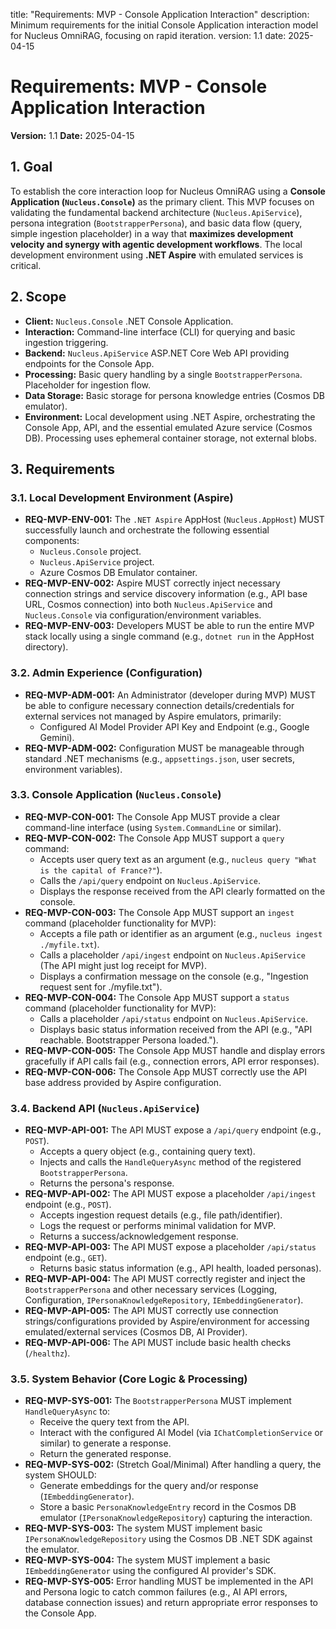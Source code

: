 title: "Requirements: MVP - Console Application Interaction"
description: Minimum requirements for the initial Console Application interaction model for Nucleus OmniRAG, focusing on rapid iteration.
version: 1.1
date: 2025-04-15

# Requirements: MVP - Console Application Interaction

**Version:** 1.1
**Date:** 2025-04-15

## 1. Goal

To establish the core interaction loop for Nucleus OmniRAG using a **Console Application (`Nucleus.Console`)** as the primary client. This MVP focuses on validating the fundamental backend architecture (`Nucleus.ApiService`), persona integration (`BootstrapperPersona`), and basic data flow (query, simple ingestion placeholder) in a way that **maximizes development velocity and synergy with agentic development workflows**. The local development environment using **.NET Aspire** with emulated services is critical.

## 2. Scope

*   **Client:** `Nucleus.Console` .NET Console Application.
*   **Interaction:** Command-line interface (CLI) for querying and basic ingestion triggering.
*   **Backend:** `Nucleus.ApiService` ASP.NET Core Web API providing endpoints for the Console App.
*   **Processing:** Basic query handling by a single `BootstrapperPersona`. Placeholder for ingestion flow.
*   **Data Storage:** Basic storage for persona knowledge entries (Cosmos DB emulator).
*   **Environment:** Local development using .NET Aspire, orchestrating the Console App, API, and the essential emulated Azure service (Cosmos DB). Processing uses ephemeral container storage, not external blobs.

## 3. Requirements

### 3.1. Local Development Environment (Aspire)

*   **REQ-MVP-ENV-001:** The `.NET Aspire` AppHost (`Nucleus.AppHost`) MUST successfully launch and orchestrate the following essential components:
    *   `Nucleus.Console` project.
    *   `Nucleus.ApiService` project.
    *   Azure Cosmos DB Emulator container.
*   **REQ-MVP-ENV-002:** Aspire MUST correctly inject necessary connection strings and service discovery information (e.g., API base URL, Cosmos connection) into both `Nucleus.ApiService` and `Nucleus.Console` via configuration/environment variables.
*   **REQ-MVP-ENV-003:** Developers MUST be able to run the entire MVP stack locally using a single command (e.g., `dotnet run` in the AppHost directory).

### 3.2. Admin Experience (Configuration)

*   **REQ-MVP-ADM-001:** An Administrator (developer during MVP) MUST be able to configure necessary connection details/credentials for external services not managed by Aspire emulators, primarily:
    *   Configured AI Model Provider API Key and Endpoint (e.g., Google Gemini).
*   **REQ-MVP-ADM-002:** Configuration MUST be manageable through standard .NET mechanisms (e.g., `appsettings.json`, user secrets, environment variables).

### 3.3. Console Application (`Nucleus.Console`)

*   **REQ-MVP-CON-001:** The Console App MUST provide a clear command-line interface (using `System.CommandLine` or similar).
*   **REQ-MVP-CON-002:** The Console App MUST support a `query` command:
    *   Accepts user query text as an argument (e.g., `nucleus query "What is the capital of France?"`).
    *   Calls the `/api/query` endpoint on `Nucleus.ApiService`.
    *   Displays the response received from the API clearly formatted on the console.
*   **REQ-MVP-CON-003:** The Console App MUST support an `ingest` command (placeholder functionality for MVP):
    *   Accepts a file path or identifier as an argument (e.g., `nucleus ingest ./myfile.txt`).
    *   Calls a placeholder `/api/ingest` endpoint on `Nucleus.ApiService` (The API might just log receipt for MVP).
    *   Displays a confirmation message on the console (e.g., "Ingestion request sent for ./myfile.txt").
*   **REQ-MVP-CON-004:** The Console App MUST support a `status` command (placeholder functionality for MVP):
    *   Calls a placeholder `/api/status` endpoint on `Nucleus.ApiService`.
    *   Displays basic status information received from the API (e.g., "API reachable. Bootstrapper Persona loaded.").
*   **REQ-MVP-CON-005:** The Console App MUST handle and display errors gracefully if API calls fail (e.g., connection errors, API error responses).
*   **REQ-MVP-CON-006:** The Console App MUST correctly use the API base address provided by Aspire configuration.

### 3.4. Backend API (`Nucleus.ApiService`)

*   **REQ-MVP-API-001:** The API MUST expose a `/api/query` endpoint (e.g., `POST`).
    *   Accepts a query object (e.g., containing query text).
    *   Injects and calls the `HandleQueryAsync` method of the registered `BootstrapperPersona`.
    *   Returns the persona's response.
*   **REQ-MVP-API-002:** The API MUST expose a placeholder `/api/ingest` endpoint (e.g., `POST`).
    *   Accepts ingestion request details (e.g., file path/identifier).
    *   Logs the request or performs minimal validation for MVP.
    *   Returns a success/acknowledgement response.
*   **REQ-MVP-API-003:** The API MUST expose a placeholder `/api/status` endpoint (e.g., `GET`).
    *   Returns basic status information (e.g., API health, loaded personas).
*   **REQ-MVP-API-004:** The API MUST correctly register and inject the `BootstrapperPersona` and other necessary services (Logging, Configuration, `IPersonaKnowledgeRepository`, `IEmbeddingGenerator`).
*   **REQ-MVP-API-005:** The API MUST correctly use connection strings/configurations provided by Aspire/environment for accessing emulated/external services (Cosmos DB, AI Provider).
*   **REQ-MVP-API-006:** The API MUST include basic health checks (`/healthz`).

### 3.5. System Behavior (Core Logic & Processing)

*   **REQ-MVP-SYS-001:** The `BootstrapperPersona` MUST implement `HandleQueryAsync` to:
    *   Receive the query text from the API.
    *   Interact with the configured AI Model (via `IChatCompletionService` or similar) to generate a response.
    *   Return the generated response.
*   **REQ-MVP-SYS-002:** (Stretch Goal/Minimal) After handling a query, the system SHOULD:
    *   Generate embeddings for the query and/or response (`IEmbeddingGenerator`).
    *   Store a basic `PersonaKnowledgeEntry` record in the Cosmos DB emulator (`IPersonaKnowledgeRepository`) capturing the interaction.
*   **REQ-MVP-SYS-003:** The system MUST implement basic `IPersonaKnowledgeRepository` using the Cosmos DB .NET SDK against the emulator.
*   **REQ-MVP-SYS-004:** The system MUST implement a basic `IEmbeddingGenerator` using the configured AI provider's SDK.
*   **REQ-MVP-SYS-005:** Error handling MUST be implemented in the API and Persona logic to catch common failures (e.g., AI API errors, database connection issues) and return appropriate error responses to the Console App.
